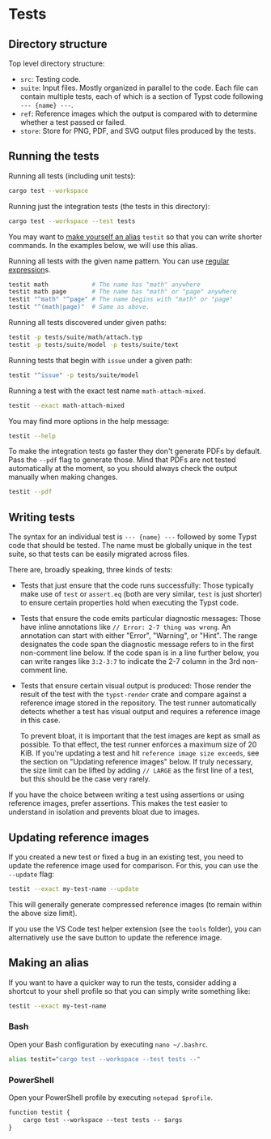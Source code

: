 # Tests

## Directory structure
Top level directory structure:
- `src`: Testing code.
- `suite`: Input files. Mostly organized in parallel to the code. Each file can
           contain multiple tests, each of which is a section of Typst code
           following `--- {name} ---`.
- `ref`: Reference images which the output is compared with to determine whether
         a test passed or failed.
- `store`: Store for PNG, PDF, and SVG output files produced by the tests.

## Running the tests
Running all tests (including unit tests):
```bash
cargo test --workspace
```

Running just the integration tests (the tests in this directory):
```bash
cargo test --workspace --test tests
```

You may want to [make yourself an alias](#making-an-alias) `testit` so that you can
write shorter commands. In the examples below, we will use this alias.

Running all tests with the given name pattern. You can use
[regular expression](https://docs.rs/regex/latest/regex/)s.
```bash
testit math            # The name has "math" anywhere
testit math page       # The name has "math" or "page" anywhere
testit "^math" "^page" # The name begins with "math" or "page"
testit "^(math|page)"  # Same as above.
```

Running all tests discovered under given paths:
```bash
testit -p tests/suite/math/attach.typ
testit -p tests/suite/model -p tests/suite/text
```

Running tests that begin with `issue` under a given path:
```bash
testit "^issue" -p tests/suite/model
```

Running a test with the exact test name `math-attach-mixed`.
```bash
testit --exact math-attach-mixed
```

You may find more options in the help message:
```bash
testit --help
```

To make the integration tests go faster they don't generate PDFs by default.
Pass the `--pdf` flag to generate those. Mind that PDFs are not tested
automatically at the moment, so you should always check the output manually when
making changes.
```bash
testit --pdf
```

## Writing tests
The syntax for an individual test is `--- {name} ---` followed by some Typst
code that should be tested. The name must be globally unique in the test suite,
so that tests can be easily migrated across files.

There are, broadly speaking, three kinds of tests:

- Tests that just ensure that the code runs successfully: Those typically make
  use of `test` or `assert.eq` (both are very similar, `test` is just shorter)
  to ensure certain properties hold when executing the Typst code.

- Tests that ensure the code emits particular diagnostic messages: Those have
  inline annotations like `// Error: 2-7 thing was wrong`. An annotation can
  start with either "Error", "Warning", or "Hint". The range designates the
  code span the diagnostic message refers to in the first non-comment line
  below. If the code span is in a line further below, you can write ranges
  like `3:2-3:7` to indicate the 2-7 column in the 3rd non-comment line.

- Tests that ensure certain visual output is produced: Those render the result
  of the test with the `typst-render` crate and compare against a reference
  image stored in the repository. The test runner automatically detects whether
  a test has visual output and requires a reference image in this case.

  To prevent bloat, it is important that the test images are kept as small as
  possible. To that effect, the test runner enforces a maximum size of 20 KiB.
  If you're updating a test and hit `reference image size exceeds`, see the
  section on "Updating reference images" below. If truly necessary, the size
  limit can be lifted by adding `// LARGE` as the first line of a test, but this
  should be the case very rarely.

If you have the choice between writing a test using assertions or using
reference images, prefer assertions. This makes the test easier to understand
in isolation and prevents bloat due to images.

## Updating reference images
If you created a new test or fixed a bug in an existing test, you need to update
the reference image used for comparison. For this, you can use the `--update`
flag:
```bash
testit --exact my-test-name --update
```

This will generally generate compressed reference images (to remain within the
above size limit).

If you use the VS Code test helper extension (see the `tools` folder), you can
alternatively use the save button to update the reference image.

## Making an alias
If you want to have a quicker way to run the tests, consider adding a shortcut
to your shell profile so that you can simply write something like:
```bash
testit --exact my-test-name
```

### Bash
Open your Bash configuration by executing `nano ~/.bashrc`.
```bash
alias testit="cargo test --workspace --test tests --"
```

### PowerShell
Open your PowerShell profile by executing `notepad $profile`.
```ps
function testit {
    cargo test --workspace --test tests -- $args
}
```
